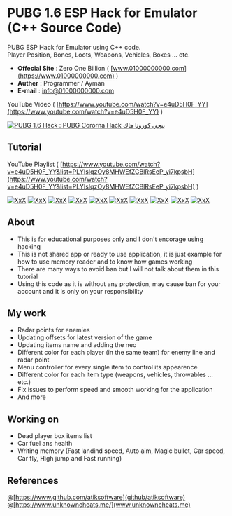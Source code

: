 # PUBG 1.6 ESP Hack for Emulator (C++ Source Code)

PUBG ESP Hack for Emulator using C++ code.\
Player Position, Bones, Loots, Weapons, Vehicles, Boxes ... etc.

* **Offecial Site** : Zero One Billion ( [www.01000000000.com](https://www.01000000000.com) )
* **Auther** : Programmer / Ayman
* **E-mail** : [info@01000000000.com](mailto:info@01000000000.com)

YouTube Video ( [https://www.youtube.com/watch?v=e4uD5H0F_YY](https://www.youtube.com/watch?v=e4uD5H0F_YY) )

[![PUBG 1.6 Hack : PUBG Cororna Hack ببجي كورونا هاك](https://img.youtube.com/vi/e4uD5H0F_YY/0.jpg)](http://www.youtube.com/e4uD5H0F_YY "PUBG 1.6 Hack : PUBG Cororna Hack ببجي كورونا هاك")

## Tutorial
YouTube Playlist ( [https://www.youtube.com/watch?v=e4uD5H0F_YY&list=PLYIsIqzOy8MHWEfZCBlRsEeP_yi7kpsbH](https://www.youtube.com/watch?v=e4uD5H0F_YY&list=PLYIsIqzOy8MHWEfZCBlRsEeP_yi7kpsbH) )

[![XxX](https://img.youtube.com/vi/mrmcgHi0ePM/default.jpg)](http://www.youtube.com/mrmcgHi0ePM "XxX")
[![XxX](https://img.youtube.com/vi/Hkdrlz2t9Cc/default.jpg)](http://www.youtube.com/Hkdrlz2t9Cc "XxX")
[![XxX](https://img.youtube.com/vi/tBmlG7-4PQo/default.jpg)](http://www.youtube.com/tBmlG7-4PQo "XxX")
[![XxX](https://img.youtube.com/vi/vr2W7Vtk8NM/default.jpg)](http://www.youtube.com/vr2W7Vtk8NM "XxX")
[![XxX](https://img.youtube.com/vi/0y-qjlnWowU/default.jpg)](http://www.youtube.com/0y-qjlnWowU "XxX")
[![XxX](https://img.youtube.com/vi/SZUocHyjn2k/default.jpg)](http://www.youtube.com/SZUocHyjn2k "XxX")
[![XxX](https://img.youtube.com/vi/ZMF5mHmHkDI/default.jpg)](http://www.youtube.com/ZMF5mHmHkDI "XxX")
[![XxX](https://img.youtube.com/vi/3sFRUL5IVZU/default.jpg)](http://www.youtube.com/3sFRUL5IVZU "XxX")
[![XxX](https://img.youtube.com/vi/2GoG9du_YmA/default.jpg)](http://www.youtube.com/2GoG9du_YmA "XxX")
[![XxX](https://img.youtube.com/vi/EpG6rbjDm4g/default.jpg)](http://www.youtube.com/EpG6rbjDm4g "XxX")

## About
* This is for educational purposes only and I don't encorage using hacking
* This is not shared app or ready to use application, it is just example for how to use memory reader and to know how games working
* There are many ways to avoid ban but I will not talk about them in this tutorial
* Using this code as it is without any protection, may cause ban for your account and it is only on your responsibility

## My work
* Radar points for enemies
* Updating offsets for latest version of the game
* Updating items name and adding the neo
* Different color for each player (in the same team) for enemy line and radar point
* Menu controller for every single item to control its appearence
* Different color for each item type (weapons, vehicles, throwables ... etc.)
* Fix issues to perform speed and smooth working for the application
* And more

## Working on
* Dead player box items list
* Car fuel ans health
* Writing memory (Fast landind speed, Auto aim, Magic bullet, Car speed, Car fly, High jump and Fast running)

## References
@[https://www.github.com/atiksoftware](github/atiksoftware)
@[https://www.unknowncheats.me/](www.unknowncheats.me)
